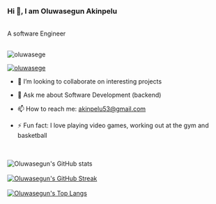 ### Hi 👋, I am Oluwasegun Akinpelu
<br>
    A software Engineer
<br><br>
<p align="left"> <img src="https://komarev.com/ghpvc/?username=oluwasege&label=Profile%20views&color=0e75b6&style=flat" alt="oluwasege" /> </p>
<p align="left"> <a href="https://github.com/ryo-ma/github-profile-trophy"><img src="https://github-profile-trophy.vercel.app/?username=oluwasege&theme=onedark" alt="oluwasege" /></a> </p>

- 👯 I’m looking to collaborate on interesting projects

- 💬 Ask me about Software Development (backend)

- 📫 How to reach me: akinpelu53@gmail.com

- ⚡ Fun fact: I love playing video games, working out at the gym and basketball

<br><br>
![Oluwasegun's GitHub stats](https://github-readme-stats.vercel.app/api?username=oluwasege&show_icons=true&theme=nightowl)
<br>
<br>
[![Oluwasegun's GitHub Streak](https://github-readme-streak-stats.herokuapp.com/?user=oluwasege&theme=nightowl)](https://git.io/streak-stats)&nbsp; &nbsp; &nbsp; &nbsp; &nbsp;
<br>
<br>
[![Oluwasegun's Top Langs](https://github-readme-stats.vercel.app/api/top-langs/?username=oluwasege&&theme=nightowl&layout=compact&card_width=445)](https://github.com/oluwasege/github-readme-stats)



